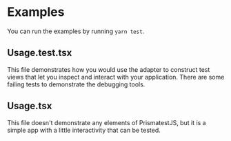 # Examples

You can run the examples by running `yarn test`.

## Usage.test.tsx

This file demonstrates how you would use the adapter to construct test views
that let you inspect and interact with your application. There are some failing
tests to demonstrate the debugging tools.

## Usage.tsx

This file doesn't demonstrate any elements of PrismatestJS, but it is a simple
app with a little interactivity that can be tested.
